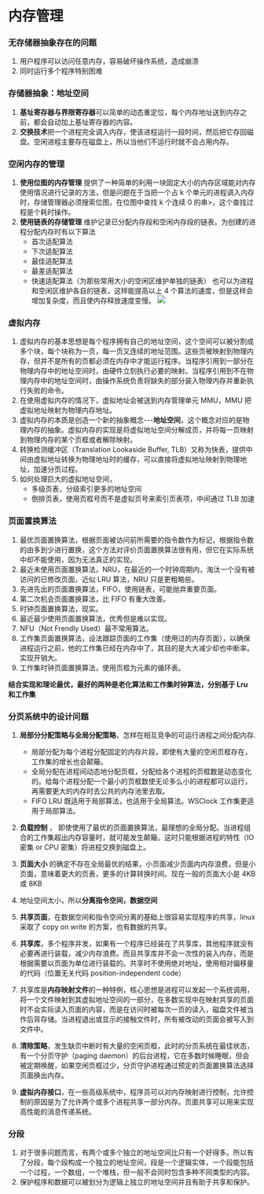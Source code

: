 # 内存管理


### 无存储器抽象存在的问题
1. 用户程序可以访问任意内存，容易破坏操作系统，造成崩溃
2. 同时运行多个程序特别困难

### 存储器抽象：地址空间
1.  **基址寄存器与界限寄存器**可以简单的动态重定位，每个内存地址送到内存之前，都会自动加上基址寄存器的内容。
2.  **交换技术**把一个进程完全调入内存，使该进程运行一段时间，然后把它存回磁盘。空闲进程主要存在磁盘上，所以当他们不运行时就不会占用内存。

### 空闲内存的管理
1. **使用位图的内存管理** 提供了一种简单的利用一块固定大小的内存区域能对内存使用情况进行记录的方法，但是问题在于当把一个占 k 个单元的进程调入内存时，存储管理器必须搜索位图，在位图中查找 k 个连续 0 的串>，这个查找过程是个耗时操作。
2. **使用链表的存储管理** 维护记录已分配内存段和空闲内存段的链表。为创建的进程分配内存时有以下算法
    *  首次适配算法
    *  下次适配算法
    *  最佳适配算法
    *  最差适配算法
    *  快速适配算法（为那些常用大小的空闲区维护单独的链表）
也可以为进程和空闲区维护各自的链表，这样能提高以上 4  个算法的速度，但是这样会增加复杂度，而且使内存释放速度变慢。
![](https://raw.githubusercontent.com/acmerfight/insight_python/master/images/system1.png)

### 虚拟内存

 1. 虚拟内存的基本思想是每个程序拥有自己的地址空间，这个空间可以被分割成多个块，每个块称为一页，每一页又连续的地址范围。这些页被映射到物理内存，但并不是所有的页都必须在内存中才能运行程序。当程序引用到一部分在物理内存中的地址空间时，由硬件立刻执行必要的映射。当程序引用到不在物理内存中的地址空间时，由操作系统负责将缺失的部分装入物理内存并重新执行失败的命令。
 2. 在使用虚拟内存的情况下，虚拟地址会被送到内存管理单元 MMU，MMU 把虚拟地址映射为物理内存地址。
 3. 虚拟内存的本质是创造一个新的抽象概念---**地址空间**，这个概念对应的是物理内存的抽象。虚拟内存的实现是将虚拟地址空间分解成页，并将每一页映射到物理内存的某个页框或者解除映射。
 4. 转换检测缓冲区（Translation Lookaside Buffer, TLB）又称为快表，提供中间由虚拟地址转换为物理地址时的缓存，可以直接将虚拟地址映射到物理地址，加速分页过程。
 5. 如何处理巨大的虚拟地址空间，
    * 多级页表，分级索引更多的地址空间
    * 倒排页表，使用页框号而不是虚拟页号来索引页表项，中间通过 TLB 加速

### 页面置换算法

 1. 最优页面置换算法，根据页面被访问前所需要的指令数作为标记，根据指令数的由多到少进行置换，这个方法对评价页面置换算法很有用，但它在实际系统中却不能使用，因为无法真正的实现。
 2. 最近未使用页面置换算法，NRU，在最近的一个时钟周期内，淘汰一个没有被访问的已修改页面，近似 LRU 算法，NRU 只是更粗略些。
 3. 先进先出的页面置换算法，FIFO，使用链表，可能抛弃重要页面。
 4. 第二次机会页面置换算法，比 FIFO 有重大改善。
 5. 时钟页面置换算法，现实。
 6. 最近最少使用页面置换算法，优秀但是难以实现。
 7. NFU（Not Frendly Used）最不常用算法。
 8. 工作集页面置换算法，设法跟踪页面的工作集（使用过的内存页面），以确保进程运行之前，他的工作集已经在内存中了，其目的是大大减少却也中断率。实现开销大。
 9. 工作集时钟页面置换算法，使用页框为元素的循环表。
 
**结合实现和理论最优，最好的两种是老化算法和工作集时钟算法，分别基于 Lru 和工作集**

### 分页系统中的设计问题

 1. **局部分分配策略与全局分配策略**，怎样在相互竞争的可运行进程之间分配内存.
    *  局部分配为每个进程分配固定的内存片段，即使有大量的空闲页框存在，工作集的增长也会颠簸。
    *  全局分配在进程间动态地分配页框，分配给各个进程的页框数是动态变化的。给每个进程分配一个最小的页框数使无论多么小的进程都可以运行，再需要更大的内存时去公共的内存池里去取。
    *  FIFO LRU 既适用于局部算法，也适用于全局算法。WSClock 工作集更适用于局部算法。
    
 2. **负载控制** ， 即使使用了最优的页面置换算法，最理想的全局分配。当进程组合的工作集超出内存容量时，就可能发生颠簸。这时只能根据进程的特性（IO 密集 or CPU 密集）将进程交换到磁盘上。
 3. **页面大小** 的确定不存在全局最优的结果，小页面减少页面内内存浪费，但是小页面，意味着更大的页表，更多的计算转换时间。现在一般的页面大小是 4KB 或 8KB
 4. 地址空间太小，所以**分离指令空间，数据空间**
 5. **共享页面**，在数据空间和指令空间分离的基础上很容易实现程序的共享，linux 采取了 copy on write 的方案，也有数据的共享。
 6. **共享库**，多个程序并发，如果有一个程序已经装在了共享库，其他程序就没有必要再进行装载，减少内存浪费。而且共享库并不会一次性的装入内存，而是根据需要以页面为单位进行装载的。共享时不使用绝对地址，使用相对偏移量的代码（位置无关代码 position-independent code）
 7. 共享库是**内存映射文件**的一种特例，核心思想是进程可以发起一个系统调用，将一个文件映射到其虚拟地址空间的一部分，在多数实现中在映射共享的页面时不会实际读入页面的内容，而是在访问时被每次一页的读入，磁盘文件被当作后背存储。当进程退出或显示的接触文件时，所有被改动的页面会被写入到文件中。
 8. **清除策略**，发生缺页中断时有大量的空闲页框，此时的分页系统在最佳状态，有一个分页守护（paging daemon）的后台进程，它在多数时候睡眠，但会被定期唤醒，如果空闲页框过少，分页守护进程通过预定的页面置换算法选择页面换出内存。
 9. **虚拟内存接口**，在一些高级系统中，程序员可以对内存映射进行控制，允许控制的原因是为了允许两个或多个进程共享一部分内存。页面共享可以用来实现高性能的消息传递系统。

### 分段
 1. 对于很多问题而言，有两个或多个独立的地址空间比只有一个好得多。所以有了分段，每个段构成一个独立的地址空间，段是一个逻辑实体，一个段能包括一个过程，一个数组，一个堆栈，但一般不会同时包含多种不同类型的内容。
 2. 保护程序和数据可以被划分为逻辑上独立的地址空间并且有助于共享和保护。
